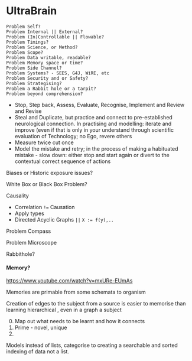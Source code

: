 # UltraBrain

```
Problem Self?
Problem Internal || External?
Problem (In)Controllable || Flowable?
Problem Timings?
Problem Science, or Method?
Problem Scope?
Problem Data writable, readable?
Problem Memory space or time?
Problem Side Channel?
Problem Systems? - SEES, G4J, WiRE, etc
Problem Security and or Safety?
Problem Strategising?
Problem a Rabbit hole or a tarpit?
Problem beyond comprehension?
```

- Stop, Step back, Assess, Evaluate, Recognise, Implement and Review and Revise  
- Steal and Duplicate, but practice and connect to pre-established neurological connection. In practising and modelling: iterate and improve (even if that is only in your understand through scientific evaluation of Technology; no Ego, revere others
- Measure twice cut once
- Model the mistake and retry; in the process of making a habituated mistake - slow down: either stop and start again or divert to the contextual correct sequence of actions


Biases or Historic exposure issues?

White Box or Black Box Problem?

Causality
- Correlation `!=` Causation
- Apply types
- Directed Acyclic Graphs `||` `X := f(y),..` 

Problem Compass

Problem Microscope

Rabbithole?

#### Memory?

https://www.youtube.com/watch?v=mxURe-EUmAs

Memories are primable from some schemata to organism

Creation of edges to the subject from a source is easier to memorise than learning hierarchical
, even in a graph a subject

0. Map out what needs to be learnt and how it connects
1. Prime - novel, unique 
2. 

Models instead of lists, categorise to creating a searchable and sorted indexing of data not a list.
